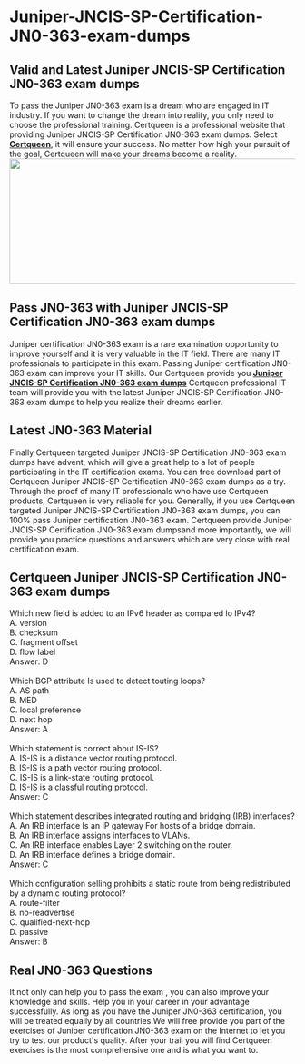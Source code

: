# Juniper-JNCIS-SP-Certification-JN0-363-exam-dumps
<h2>
	Valid and Latest Juniper JNCIS-SP Certification JN0-363 exam dumps
</h2>
To pass the Juniper JN0-363 exam is a dream who are engaged in IT industry. If you want to change the dream into reality, you only need to choose the professional training. Certqueen is a professional website that providing Juniper JNCIS-SP Certification JN0-363 exam dumps. Select <a href="http://www.certqueen.com/" target="_blank"><strong>Certqueen</strong></a>, it will ensure your success. No matter how high your pursuit of the goal, Certqueen will make your dreams become a reality.
<div style="text-align:center;">
	<a href="https://www.certqueen.com/promotion.asp" target="_blank"><img src="https://www.certqueen.com/T/CQ-COM/images/uploads/20221110092702_0020.jpg" width="600" height="221" alt="" /></a> 
</div>
<h2>
	Pass JN0-363 with Juniper JNCIS-SP Certification JN0-363 exam dumps
</h2>
Juniper certification JN0-363 exam is a rare examination opportunity to improve yourself and it is very valuable in the IT field. There are many IT professionals to participate in this exam. Passing Juniper certification JN0-363 exam can improve your IT skills. Our Certqueen provide you <a href="https://www.certqueen.com/JN0-363.html" target="_blank"><strong>Juniper JNCIS-SP Certification JN0-363 exam dumps</strong></a> Certqueen professional IT team will provide you with the latest Juniper JNCIS-SP Certification JN0-363 exam dumps to help you realize their dreams earlier.<br />
<h2>
	Latest  JN0-363 Material
</h2>
Finally Certqueen targeted Juniper JNCIS-SP Certification JN0-363 exam dumps have advent, which will give a great help to a lot of people participating in the IT certification exams. You can free download part of Certqueen Juniper JNCIS-SP Certification JN0-363 exam dumps as a try. Through the proof of many IT professionals who have use Certqueen products, Certqueen is very reliable for you. Generally, if you use Certqueen targeted Juniper JNCIS-SP Certification JN0-363 exam dumps, you can 100% pass Juniper certification JN0-363 exam. Certqueen provide Juniper JNCIS-SP Certification JN0-363 exam dumpsand more importantly, we will provide you practice questions and answers which are very close with real certification exam.<br />
<h2>
	Certqueen Juniper JNCIS-SP Certification JN0-363 exam dumps
</h2>
Which new field is added to an IPv6 header as compared lo IPv4? <br />
A. version <br />
B. checksum <br />
C. fragment offset <br />
D. flow label <br />
Answer: D<br />
<br />
Which BGP attribute Is used to detect touting loops? <br />
A. AS path <br />
B. MED <br />
C. local preference <br />
D. next hop <br />
Answer: A<br />
<br />
Which statement is correct about IS-IS? <br />
A. IS-IS is a distance vector routing protocol. <br />
B. IS-IS is a path vector routing protocol. <br />
C. IS-IS is a link-state routing protocol. <br />
D. IS-IS is a classful routing protocol. <br />
Answer: C<br />
<br />
Which statement describes integrated routing and bridging (IRB) interfaces? <br />
A. An IRB interface Is an IP gateway For hosts of a bridge domain. <br />
B. An IRB interface assigns interfaces to VLANs. <br />
C. An IRB interface enables Layer 2 switching on the router. <br />
D. An IRB interface defines a bridge domain. <br />
Answer: C<br />
<br />
Which configuration selling prohibits a static route from being redistributed by a dynamic routing protocol? <br />
A. route-filter <br />
B. no-readvertise <br />
C. qualified-next-hop <br />
D. passive <br />
Answer: B<br />
<h2>
	Real  JN0-363 Questions
</h2>
It not only can help you to pass the exam , you can also improve your knowledge and skills. Help you in your career in your advantage successfully. As long as you have the Juniper JN0-363 certification, you will be treated equally by all countries.We will free provide you part of the exercises of Juniper certification JN0-363 exam on the Internet to let you try to test our product's quality. After your trail you will find Certqueen exercises is the most comprehensive one and is what you want to.
